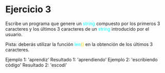 # Ejercicio 3
Escribe un programa que genere un <span style="color:Aqua">string</span> compuesto por los primeros 3 caracteres y los últimos 3 caracteres
de un <span style="color:Aqua">string</span> introducido por el usuario.

Pista: deberás utilizar la función <span style="color:Aqua">len</span><span style="color:gold">()</span> en la obtención de los últimos 3 caracteres.

Ejemplo 1: 'aprendiz' Resultado 1: 'aprendiendo' Ejemplo 2: 'escribiendo código' Resultado 2: 'escodi'
